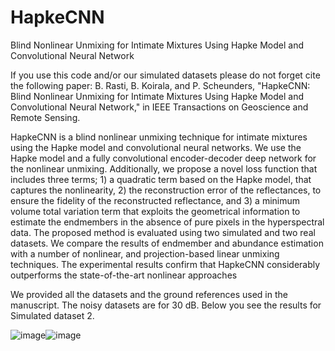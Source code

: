 # HapkeCNN
Blind Nonlinear Unmixing for Intimate Mixtures Using Hapke Model and Convolutional Neural Network

If you use this code and/or our simulated datasets please do not forget cite the following paper: B. Rasti, B. Koirala, and P. Scheunders, "HapkeCNN: Blind Nonlinear Unmixing for Intimate Mixtures Using Hapke Model and Convolutional Neural Network," in IEEE Transactions on Geoscience and Remote Sensing.

HapkeCNN is a blind nonlinear unmixing technique for intimate mixtures using the Hapke model and convolutional neural networks. We use the Hapke model and a fully convolutional encoder-decoder deep network for the nonlinear unmixing. Additionally, we propose a novel loss function that includes three terms; 1) a quadratic term
based on the Hapke model, that captures the nonlinearity, 2) the reconstruction error of the reflectances, to ensure the fidelity of the reconstructed reflectance, and 3) a minimum volume total variation term that exploits the geometrical information to estimate the endmembers in the absence of pure pixels in the hyperspectral data. The proposed method is evaluated using two simulated and two real datasets. We compare the results of endmember and abundance estimation with a number of nonlinear, and projection-based linear unmixing techniques. The experimental results confirm that HapkeCNN considerably outperforms the state-of-the-art nonlinear approaches

We provided all the datasets and the ground references used in the manuscript. The noisy datasets are for 30 dB. Below you see the results for Simulated dataset 2. 



![image](https://user-images.githubusercontent.com/61419984/187027403-0ae45cd1-a5fe-4db1-a97f-6ff9300f0edd.png)![image](https://user-images.githubusercontent.com/61419984/187027352-e78d5dbc-ef19-4ab1-b618-a223539d614c.png)


